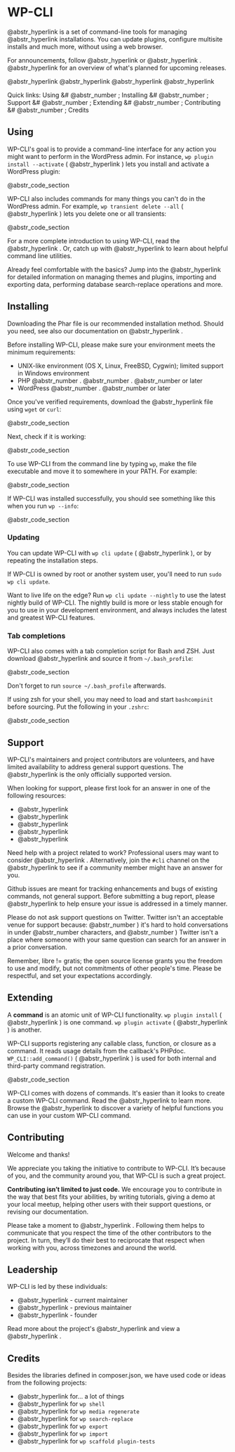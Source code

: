 # WP-CLI

@abstr_hyperlink is a set of command-line tools for managing @abstr_hyperlink installations. You can update plugins, configure multisite installs and much more, without using a web browser.

For announcements, follow @abstr_hyperlink or @abstr_hyperlink . @abstr_hyperlink for an overview of what's planned for upcoming releases.

@abstr_hyperlink @abstr_hyperlink @abstr_hyperlink @abstr_hyperlink 

Quick links: Using &# @abstr_number ; Installing &# @abstr_number ; Support &# @abstr_number ; Extending &# @abstr_number ; Contributing &# @abstr_number ; Credits

## Using

WP-CLI's goal is to provide a command-line interface for any action you might want to perform in the WordPress admin. For instance, `wp plugin install --activate` ( @abstr_hyperlink ) lets you install and activate a WordPress plugin:

@abstr_code_section 

WP-CLI also includes commands for many things you can't do in the WordPress admin. For example, `wp transient delete --all` ( @abstr_hyperlink ) lets you delete one or all transients:

@abstr_code_section 

For a more complete introduction to using WP-CLI, read the @abstr_hyperlink . Or, catch up with @abstr_hyperlink to learn about helpful command line utilities.

Already feel comfortable with the basics? Jump into the @abstr_hyperlink for detailed information on managing themes and plugins, importing and exporting data, performing database search-replace operations and more.

## Installing

Downloading the Phar file is our recommended installation method. Should you need, see also our documentation on @abstr_hyperlink .

Before installing WP-CLI, please make sure your environment meets the minimum requirements:

  * UNIX-like environment (OS X, Linux, FreeBSD, Cygwin); limited support in Windows environment
  * PHP @abstr_number . @abstr_number . @abstr_number or later
  * WordPress @abstr_number . @abstr_number or later



Once you've verified requirements, download the @abstr_hyperlink file using `wget` or `curl`:

@abstr_code_section 

Next, check if it is working:

@abstr_code_section 

To use WP-CLI from the command line by typing `wp`, make the file executable and move it to somewhere in your PATH. For example:

@abstr_code_section 

If WP-CLI was installed successfully, you should see something like this when you run `wp --info`:

@abstr_code_section 

### Updating

You can update WP-CLI with `wp cli update` ( @abstr_hyperlink ), or by repeating the installation steps.

If WP-CLI is owned by root or another system user, you'll need to run `sudo wp cli update`.

Want to live life on the edge? Run `wp cli update --nightly` to use the latest nightly build of WP-CLI. The nightly build is more or less stable enough for you to use in your development environment, and always includes the latest and greatest WP-CLI features.

### Tab completions

WP-CLI also comes with a tab completion script for Bash and ZSH. Just download @abstr_hyperlink and source it from `~/.bash_profile`:

@abstr_code_section 

Don't forget to run `source ~/.bash_profile` afterwards.

If using zsh for your shell, you may need to load and start `bashcompinit` before sourcing. Put the following in your `.zshrc`:

@abstr_code_section 

## Support

WP-CLI's maintainers and project contributors are volunteers, and have limited availability to address general support questions. The @abstr_hyperlink is the only officially supported version.

When looking for support, please first look for an answer in one of the following resources:

  * @abstr_hyperlink 
  * @abstr_hyperlink 
  * @abstr_hyperlink 
  * @abstr_hyperlink 
  * @abstr_hyperlink 



Need help with a project related to work? Professional users may want to consider @abstr_hyperlink . Alternatively, join the `#cli` channel on the @abstr_hyperlink to see if a community member might have an answer for you.

Github issues are meant for tracking enhancements and bugs of existing commands, not general support. Before submitting a bug report, please @abstr_hyperlink to help ensure your issue is addressed in a timely manner.

Please do not ask support questions on Twitter. Twitter isn't an acceptable venue for support because: @abstr_number ) it's hard to hold conversations in under @abstr_number characters, and @abstr_number ) Twitter isn't a place where someone with your same question can search for an answer in a prior conversation.

Remember, libre != gratis; the open source license grants you the freedom to use and modify, but not commitments of other people's time. Please be respectful, and set your expectations accordingly.

## Extending

A **command** is an atomic unit of WP-CLI functionality. `wp plugin install` ( @abstr_hyperlink ) is one command. `wp plugin activate` ( @abstr_hyperlink ) is another.

WP-CLI supports registering any callable class, function, or closure as a command. It reads usage details from the callback's PHPdoc. `WP_CLI::add_command()` ( @abstr_hyperlink ) is used for both internal and third-party command registration.

@abstr_code_section 

WP-CLI comes with dozens of commands. It's easier than it looks to create a custom WP-CLI command. Read the @abstr_hyperlink to learn more. Browse the @abstr_hyperlink to discover a variety of helpful functions you can use in your custom WP-CLI command.

## Contributing

Welcome and thanks!

We appreciate you taking the initiative to contribute to WP-CLI. It’s because of you, and the community around you, that WP-CLI is such a great project.

**Contributing isn’t limited to just code.** We encourage you to contribute in the way that best fits your abilities, by writing tutorials, giving a demo at your local meetup, helping other users with their support questions, or revising our documentation.

Please take a moment to @abstr_hyperlink . Following them helps to communicate that you respect the time of the other contributors to the project. In turn, they’ll do their best to reciprocate that respect when working with you, across timezones and around the world.

## Leadership

WP-CLI is led by these individuals:

  * @abstr_hyperlink - current maintainer
  * @abstr_hyperlink - previous maintainer
  * @abstr_hyperlink - founder



Read more about the project's @abstr_hyperlink and view a @abstr_hyperlink .

## Credits

Besides the libraries defined in composer.json, we have used code or ideas from the following projects:

  * @abstr_hyperlink for... a lot of things
  * @abstr_hyperlink for `wp shell`
  * @abstr_hyperlink for `wp media regenerate`
  * @abstr_hyperlink for `wp search-replace`
  * @abstr_hyperlink for `wp export`
  * @abstr_hyperlink for `wp import`
  * @abstr_hyperlink for `wp scaffold plugin-tests`


